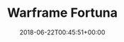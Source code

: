 ---
title: Warframe Fortuna
seoTitle: "Warframe Fortuna coming 2018 - The next big expansion for the game"
description: "Welcome to Venus. Beneath the sludge and the snow of this open landscape lives the neon city of Fortuna, home of the Solaris United. Barter for supplies, build your own modular gun, then grab a hoverboard and ride out over the mountains and coolant rivers of the Orb Vallis."
layout: fortuna
date: 2018-06-22T00:45:51+00:00
image: /images/fortuna/warframe-fortuna.jpg
flat: true
navClasses: "navbar navbar-default navbar-fixed-top navbar-color-on-scroll navbar-transparent hestia_left"
---